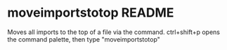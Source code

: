 # moveimportstotop README

Moves all imports to the top of a file via the command. ctrl+shift+p opens the command palette, then type "moveimportstotop"

